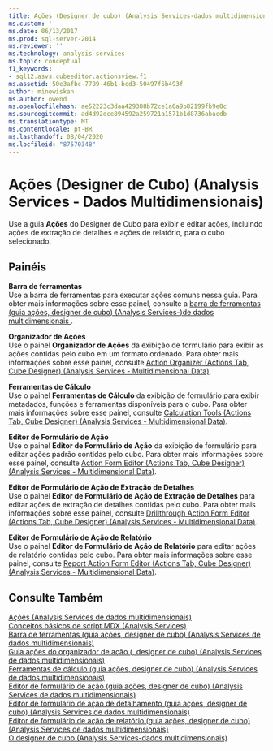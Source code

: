 ```yaml
---
title: Ações (Designer de cubo) (Analysis Services-dados multidimensionais) | Microsoft Docs
ms.custom: ''
ms.date: 06/13/2017
ms.prod: sql-server-2014
ms.reviewer: ''
ms.technology: analysis-services
ms.topic: conceptual
f1_keywords:
- sql12.asvs.cubeeditor.actionsview.f1
ms.assetid: 50e3afbc-7789-46b1-bcd3-50497f5b493f
author: minewiskan
ms.author: owend
ms.openlocfilehash: ae52223c3daa429388b72ce1a6a9b82199fb9e0c
ms.sourcegitcommit: ad4d92dce894592a259721a1571b1d8736abacdb
ms.translationtype: MT
ms.contentlocale: pt-BR
ms.lasthandoff: 08/04/2020
ms.locfileid: "87570348"
---
```

# <a name="actions-cube-designer-analysis-services---multidimensional-data"></a>Ações (Designer de Cubo) (Analysis Services - Dados Multidimensionais)
  Use a guia **Ações** do Designer de Cubo para exibir e editar ações, incluindo ações de extração de detalhes e ações de relatório, para o cubo selecionado.  
  
## <a name="panes"></a>Painéis  
 **Barra de ferramentas**  
 Use a barra de ferramentas para executar ações comuns nessa guia. Para obter mais informações sobre esse painel, consulte a [barra de ferramentas &#40;guia ações, designer de cubo&#41; &#40;Analysis Services-&#41;de dados multidimensionais ](toolbar-actions-tab-cube-designer-analysis-services-multidimensional-data.md).  
  
 **Organizador de Ações**  
 Use o painel **Organizador de Ações** da exibição de formulário para exibir as ações contidas pelo cubo em um formato ordenado. Para obter mais informações sobre esse painel, consulte [Action Organizer &#40;Actions Tab, Cube Designer&#41; &#40;Analysis Services - Multidimensional Data&#41;](action-organizer-cube-designer-analysis-services-multidimensional-data.md).  
  
 **Ferramentas de Cálculo**  
 Use o painel **Ferramentas de Cálculo** da exibição de formulário para exibir metadados, funções e ferramentas disponíveis para o cubo. Para obter mais informações sobre esse painel, consulte [Calculation Tools &#40;Actions Tab, Cube Designer&#41; &#40;Analysis Services - Multidimensional Data&#41;](calculation-tools-actions-cube-designer-analysis-services-multidimensional-data.md).  
  
 **Editor de Formulário de Ação**  
 Use o painel **Editor de Formulário de Ação** da exibição de formulário para editar ações padrão contidas pelo cubo. Para obter mais informações sobre esse painel, consulte [Action Form Editor &#40;Actions Tab, Cube Designer&#41; &#40;Analysis Services - Multidimensional Data&#41;](action-form-editor-cube-designer-analysis-services-multidimensional-data.md).  
  
 **Editor de Formulário de Ação de Extração de Detalhes**  
 Use o painel **Editor de Formulário de Ação de Extração de Detalhes** para editar ações de extração de detalhes contidas pelo cubo. Para obter mais informações sobre esse painel, consulte [Drillthrough Action Form Editor &#40;Actions Tab, Cube Designer&#41; &#40;Analysis Services - Multidimensional Data&#41;](drillthrough-action-form-editor-cube-designer-analysis-services-multidimensional-data.md).  
  
 **Editor de Formulário de Ação de Relatório**  
 Use o painel **Editor de Formulário de Ação de Relatório** para editar ações de relatório contidas pelo cubo. Para obter mais informações sobre esse painel, consulte [Report Action Form Editor &#40;Actions Tab, Cube Designer&#41; &#40;Analysis Services - Multidimensional Data&#41;](report-action-form-editor-cube-designer-analysis-services-multidimensional-data.md).  
  
## <a name="see-also"></a>Consulte Também  
 [Ações &#40;Analysis Services de dados multidimensionais&#41;](multidimensional-models/actions-analysis-services-multidimensional-data.md)   
 [Conceitos básicos de script MDX &#40;Analysis Services&#41;](multidimensional-models/mdx/mdx-scripting-fundamentals-analysis-services.md)   
 [Barra de ferramentas &#40;guia ações, designer de cubo&#41; &#40;Analysis Services de dados multidimensionais&#41;](toolbar-actions-tab-cube-designer-analysis-services-multidimensional-data.md)   
 [Guia ações do organizador de ação &#40;, designer de cubo&#41; &#40;Analysis Services de dados multidimensionais&#41;](action-organizer-cube-designer-analysis-services-multidimensional-data.md)   
 [Ferramentas de cálculo &#40;guia ações, designer de cubo&#41; &#40;Analysis Services de dados multidimensionais&#41;](calculation-tools-actions-cube-designer-analysis-services-multidimensional-data.md)   
 [Editor de formulário de ação &#40;guia ações, designer de cubo&#41; &#40;Analysis Services de dados multidimensionais&#41;](action-form-editor-cube-designer-analysis-services-multidimensional-data.md)   
 [Editor de formulário de ação de detalhamento &#40;guia ações, designer de cubo&#41; &#40;Analysis Services de dados multidimensionais&#41;](drillthrough-action-form-editor-cube-designer-analysis-services-multidimensional-data.md)   
 [Editor de formulário de ação de relatório &#40;guia ações, designer de cubo&#41; &#40;Analysis Services de dados multidimensionais&#41;](report-action-form-editor-cube-designer-analysis-services-multidimensional-data.md)   
 [O designer de cubo &#40;Analysis Services-dados multidimensionais&#41;](cube-designer-analysis-services-multidimensional-data.md)  
  
  
